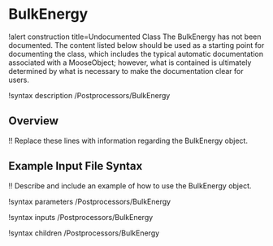 # BulkEnergy

!alert construction title=Undocumented Class
The BulkEnergy has not been documented. The content listed below should be used as a starting point for
documenting the class, which includes the typical automatic documentation associated with a
MooseObject; however, what is contained is ultimately determined by what is necessary to make the
documentation clear for users.

!syntax description /Postprocessors/BulkEnergy

## Overview

!! Replace these lines with information regarding the BulkEnergy object.

## Example Input File Syntax

!! Describe and include an example of how to use the BulkEnergy object.

!syntax parameters /Postprocessors/BulkEnergy

!syntax inputs /Postprocessors/BulkEnergy

!syntax children /Postprocessors/BulkEnergy
